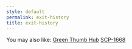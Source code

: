 ```yaml
---
style: default
permalink: exit-history
title: exit-history
---
```

You may also like:
[Green Thumb Hub](http://scp-wiki.net/green-thumb)
[SCP-1668](http://scp-wiki.net/scp-1668)